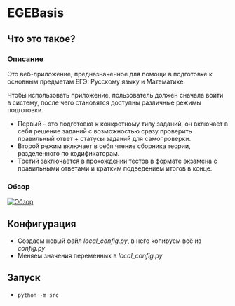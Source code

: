 # EGEBasis

## Что это такое?

### Описание

Это веб-приложение, предназначенное для помощи в подготовке к основным предметам ЕГЭ: Русскому языку и Математике.

Чтобы использовать приложение, пользователь должен сначала войти в систему, после чего становятся доступны различные режимы подготовки.
- Первый – это подготовка к конкретному типу заданий, он включает в себя решение заданий с возможностью сразу проверить правильный ответ + статусы заданий для самопроверки.
- Второй режим включает в себя чтение сборника теории, разделенного по кодификаторам.
- Третий заключается в прохождении тестов в формате экзамена с правильными ответами и кратким подведением итогов в конце.

### Обзор
[![Обзор](https://sun1-56.userapi.com/vPJNB-gHET5VisE_qJoeaP_trZQJDJkr38gbjw/1jMHHbbkb8U.jpg)](https://vk.com/video449357868_456240014)

## Конфигурация 

- Создаем новый файл *local_config.py*, в него копируем всё из *config.py*
- Меняем значения переменных в *local_config.py* 

## Запуск
- `python -m src`
